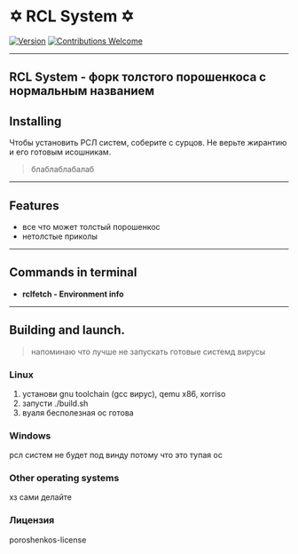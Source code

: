 
	
# ✡ RCL System ✡

[![Version](https://img.shields.io/badge/version-1.1.3-blue.svg)](#)
[![Contributions Welcome](https://img.shields.io/badge/contributions-welcome-brightgreen.svg)](#)

---
**RCL System** -  форк толстого порошенкоса с нормальным названием
---

## Installing

Чтобы установить РСЛ систем, соберите с сурцов. Не верьте жирантию и его готовым исошникам.
> блаблаблабалаб

---
## Features
- все что может толстый порошенкос
- нетолстые приколы

---
## Commands in terminal

- **rclfetch - Environment info**
---

## Building and launch.

> напоминаю что лучше не запускать готовые системд вирусы 

### Linux
1. установи gnu toolchain (gcc вирус), qemu x86, xorriso
2. запусти ./build.sh
3. вуаля бесполезная ос готова

### Windows
рсл систем не будет под винду потому что это тупая ос

### Other operating systems
хз сами делайте

### Лицензия
poroshenkos-license
